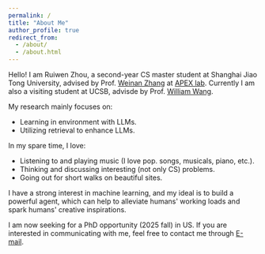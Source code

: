 ```yaml
---
permalink: /
title: "About Me"
author_profile: true
redirect_from: 
  - /about/
  - /about.html
---
```


Hello! I am Ruiwen Zhou, a second-year CS master student at Shanghai Jiao Tong University, advised by Prof. [Weinan Zhang](https://wnzhang.net) at [APEX lab](http://apex.sjtu.edu.cn). Currently I am also a visiting student at UCSB, advisde by Prof. [William Wang](https://sites.cs.ucsb.edu/~william/).

My research mainly focuses on:
* Learning in environment with LLMs.
* Utilizing retrieval to enhance LLMs.

In my spare time, I love:
* Listening to and playing music (I love pop. songs, musicals, piano, etc.).
* Thinking and discussing interesting (not only CS) problems.
* Going out for short walks on beautiful sites.

I have a strong interest in machine learning, and my ideal is to build a powerful agent, which can help to alleviate humans' working loads and spark humans' creative inspirations.

I am now seeking for a PhD opportunity (2025 fall) in US. If you are interested in communicating with me, feel free to contact me through [E-mail](mailto:skyriver@sjtu.edu.cn).
